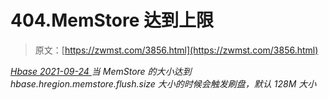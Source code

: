 <!--yml
category: 未分类
date: 0001-01-01 00:00:00
--->

# 404.MemStore 达到上限

> 原文：[https://zwmst.com/3856.html](https://zwmst.com/3856.html)

   [ *Hbase* ](https://zwmst.com/hbase)*[ <time datetime="2021-09-24T11:04:21+08:00"> 2021-09-24 </time> ](https://zwmst.com/3856.html)  当 MemStore 的大小达到 hbase.hregion.memstore.flush.size 大小的时候会触发刷盘，默认 128M 大小*